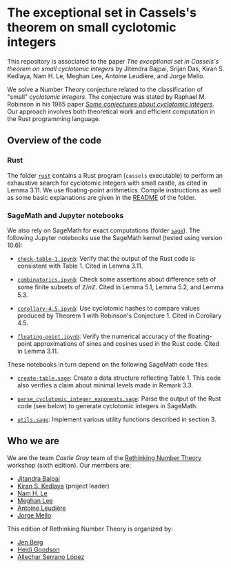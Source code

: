 # The exceptional set in Cassels's theorem on small cyclotomic integers

This repository is associated to the paper _The exceptional set in Cassels's
theorem on small cyclotomic integers_ by Jitendra Bajpai, Srijan Das, Kiran S.
Kedlaya, Nam H. Le, Meghan Lee, Antoine Leudière, and Jorge Mello.

We solve a Number Theory conjecture related to the classification of "small"
_cyclotomic integers_. The conjecture was stated by Raphael M. Robinson in his
1965 paper [_Some conjectures about cyclotomic
integers_](https://doi.org/10.1090/S0025-5718-1965-0180545-X). Our approach
involves both theoretical work and efficient computation in the Rust
programming language.

## Overview of the code

### Rust

The folder [`rust`](rust/) contains a Rust program (`cassels` executable) to
perform an exhaustive search for cyclotomic integers with small castle, as
cited in Lemma 3.11. We use floating-point arithmetics. Compile instructions as
well as some basic explanations are given in the [README](rust/README.md) of
the folder.

### SageMath and Jupyter notebooks

We also rely on SageMath for exact computations (folder [`sage`](sage/)).
The following Jupyter notebooks use the SageMath kernel (tested using version
10.6):

- [`check-table-1.ipynb`](sage/check-table-1.ipynb): Verify that the output of
the Rust code is consistent with Table 1. Cited in Lemma 3.11.

- [`combinatorics.ipynb`](sage/combinatorics.ipynb): Check some assertions
about difference sets of some finite subsets of $\mathbb{Z}/n\mathbb{Z}$. Cited
in Lemma 5.1, Lemma 5.2, and Lemma 5.3.

- [`corollary-4.5.ipynb`](sage/corollary-4.5.ipynb): Use cyclotomic hashes to
compare values produced by Theorem 1 with Robinson's Conjecture 1. Cited in
Corollary 4.5.

- [`floating-point.ipynb`](sage/floating-point.ipynb): Verify the numerical
accuracy of the floating-point approximations of sines and cosines used in the
Rust code. Cited in Lemma 3.11.

These notebooks in turn depend on the following SageMath code files:

- [`create-table.sage`](sage/create-table.sage): Create a data structure
reflecting Table 1. This code also verifies a claim about minimal levels made
in Remark 3.3.

- [`parse_cyclotomic_integer_exponents.sage`](sage/parse_cyclotomic_integer_expoents.sage):
Parse the output of the Rust code (see below) to generate cyclotomic integers
in SageMath.

- [`utils.sage`](sage/utils.sage): Implement various utility functions
described in section 3.


## Who we are

We are the team _Castle Gray_ team of the [Rethinking Number
Theory](https://sites.google.com/view/rethinkingnumbertheory/) workshop (sixth
edition). Our members are:
- [Jitandra Bajpai](https://user.math.uni-kiel.de/~jitendra/)
- [Kiran S. Kedlaya](https://kskedlaya.org/) (project leader)
- [Nam H. Le](https://hoainam-le.github.io/)
- [Meghan Lee](https://meghanhlee.github.io/)
- [Antoine Leudière](https://cspages.ucalgary.ca/~antoine.leudiere1/)
- [Jorge Mello](https://www.jorgemello.org/)

This edition of Rethinking Number Theory is organized by:
- [Jen Berg](https://sites.google.com/view/jenberg/home)
- [Heidi Goodson](https://sites.google.com/site/heidigoodson/)
- [Allechar Serrano López](https://www.allechar.org/)
